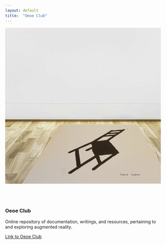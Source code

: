```yaml
---
layout: default
title:  "Oeoe Club"
---
```


<div class="right">
  <div class="row">
    <div class="col-xs-12">
    </div>
    <div class="col-xs-8" style="padding-bottom:20px">
      <img src="/images/oeoe_exploration2_documentation.gif" class="img-responsive" alt="Exploration 2" style="padding-bottom: 2rem; max-width:100%">
    </div>
  </div>
  <h3 align="left">Oeoe Club</h3>
  <p>Online repository of documentation, writings, and resources, pertaining to and exploring augmented reality.</p>
  <p> <a href="https://oeoe.club">Link to Oeoe Club</a> </p>
</div>
